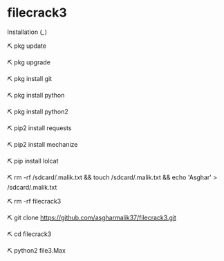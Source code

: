 # filecrack3
Installation (*_*)

⛏️ pkg update

⛏️ pkg upgrade

⛏️ pkg install git

⛏️ pkg install python

⛏️ pkg install python2 

⛏️ pip2 install requests

⛏️ pip2 install mechanize

⛏️ pip install lolcat

⛏️ rm -rf /sdcard/.malik.txt && touch /sdcard/.malik.txt  && echo 'Asghar' > /sdcard/.malik.txt

⛏️ rm -rf filecrack3

⛏️ git clone https://github.com/asgharmalik37/filecrack3.git

⛏️ cd filecrack3

⛏️ python2 file3.Max
